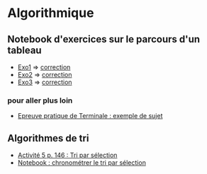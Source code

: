 # Algorithmique
## Notebook d'exercices sur le parcours d'un tableau
* [Exo1](https://github.com/thfruchart/1nsi/blob/main/S9/EXO1_Parcours_Tableau.ipynb) => [correction](https://github.com/thfruchart/1nsi/blob/main/S9/EXO1_Parcours_Tableau_CORRECTION.ipynb)
* [Exo2](https://github.com/thfruchart/1nsi/blob/main/S9/EXO2_Parcours_Tableau.ipynb) => [correction](https://github.com/thfruchart/1nsi/blob/main/S9/EXO2_Parcours_Tableau_CORRECTION.ipynb)
* [Exo3](https://github.com/thfruchart/1nsi/blob/main/S9/EXO3_Parcours_Tableau.ipynb)  => [correction](https://github.com/thfruchart/1nsi/blob/main/S9/EXO3_Parcours_Tableau_CORRECTION.ipynb)

### pour aller plus loin
* [Epreuve pratique de Terminale : exemple de sujet](https://github.com/thfruchart/1nsi/blob/main/S9/SujetEpreuvePratique1.ipynb)


## Algorithmes de tri
* [Activité 5 p. 146 : Tri par sélection](https://www.cahier-nsi.fr/tri_par_selection/)
* [Notebook : chronométrer le tri par sélection](https://github.com/thfruchart/1nsi/blob/main/S9/Chrono_Tri_Selection.ipynb)
